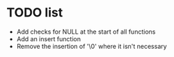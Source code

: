 TODO list
=========

 - Add checks for NULL at the start of all functions
 - Add an insert function
 - Remove the insertion of '\0' where it isn't necessary

